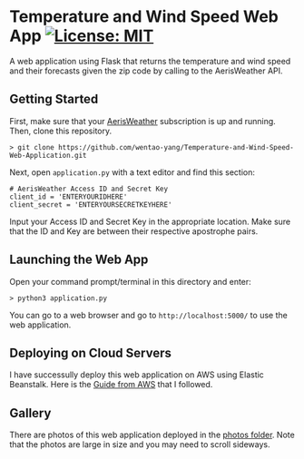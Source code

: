 # Temperature and Wind Speed Web App [![License: MIT](https://img.shields.io/badge/License-MIT-blue.svg)](https://opensource.org/licenses/MIT)

A web application using Flask that returns the temperature and wind speed and their forecasts given the zip code by calling to the AerisWeather API.

## Getting Started

First, make sure that your [AerisWeather](https://www.aerisweather.com/) subscription is up and running. Then, clone this repository.

```
> git clone https://github.com/wentao-yang/Temperature-and-Wind-Speed-Web-Application.git
```

Next, open ```application.py``` with a text editor and find this section:

```
# AerisWeather Access ID and Secret Key
client_id = 'ENTERYOURIDHERE'
client_secret = 'ENTERYOURSECRETKEYHERE'
```

Input your Access ID and Secret Key in the appropriate location. Make sure that the ID and Key are between their respective apostrophe pairs. 

## Launching the Web App

Open your command prompt/terminal in this directory and enter:

```
> python3 application.py
```

You can go to a web browser and go to ```http://localhost:5000/``` to use the web application.

## Deploying on Cloud Servers

I have successully deploy this web application on AWS using Elastic Beanstalk. Here is the [Guide from AWS](https://docs.aws.amazon.com/elasticbeanstalk/latest/dg/GettingStarted.CreateApp.html) that I followed.

## Gallery

There are photos of this web application deployed in the [photos folder](https://github.com/wentao-yang/Temperature-and-Wind-Speed-Web-Application/tree/master/photos). Note that the photos are large in size and you may need to scroll sideways.
